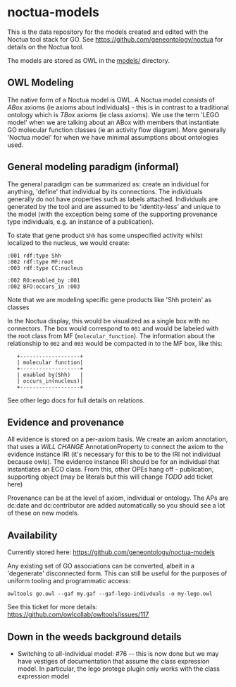 # noctua-models

This is the data repository for the models created and edited with the Noctua tool stack for GO. See https://github.com/geneontology/noctua
for details on the Noctua tool.

The models are stored as OWL in the [models/](models/) directory.

## OWL Modeling

The native form of a Noctua model is OWL. A Noctua model consists of *ABox* axioms (ie axioms about individuals) - this is in contrast to a traditional ontology which is *TBox* axioms (ie class axioms). We use the term 'LEGO model' when we are talking about an ABox with members that instantiate GO molecular function classes (ie an activity flow diagram). More generally 'Noctua model' for when we have minimal assumptions about ontologies used.

## General modeling paradigm (informal)

The general paradigm can be summarized as: create an individual for anything, 'define' that individual by its connections. The individuals generally do not have properties such as labels attached. Individuals are generated by the tool and are assumed to be 'identity-less' and unique to the model (with the exception being some of the supporting provenance type individuals, e.g. an instance of a publication).

To state that gene product `Shh` has some unspecified activity whilst localized to the nucleus, we would create:

```
:001 rdf:type Shh
:002 rdf:type MF:root
:003 rdf:type CC:nucleus

:002 RO:enabled_by :001
:002 BFO:occurs_in :003
```

Note that we are modeling specific gene products like 'Shh protein' as classes


In the Noctua display, this would be visualized as a single box with no connectors. The box would correspond to `001` and would be labeled with the root class from MF (`molecular_function`). The information about the relationship to `002` and `003` would be compacted in to the MF box, like this:

```
   +-------------------+
   | molecular function|
   +-------------------+
   | enabled by(Shh)   |
   | occurs_in(nucleus)|
   +-------------------+
```



See other lego docs for full details on relations. 

## Evidence and provenance

All evidence is stored on a per-axiom basis. We create an axiom annotation, that uses a *WILL CHANGE* AnnotationProperty to connect the axiom to the evidence instance IRI (it's necessary for this to be to the IRI not individual because owls). The evidence instance IRI should be for an individual that instantiates an ECO class. From this, other OPEs hang off - publication, supporting object (may be literals but this will change *TODO* add ticket here)

Provenance can be at the level of axiom, individual or ontology. The APs are dc:date and dc:contributor are added automatically so you should see a lot of these on new models.

## Availability

Currently stored here:
https://github.com/geneontology/noctua-models

Any existing set of GO associations can be converted, albeit in a 'degenerate' disconnected form. This can still be useful for the purposes of uniform tooling and programmatic access:

    owltools go.owl --gaf my.gaf --gaf-lego-indivduals -o my-lego.owl
    
See this ticket for more details: https://github.com/owlcollab/owltools/issues/117

## Down in the weeds background details

 * Switching to all-individual model: #76 -- this is now done but we may have vestiges of documentation that assume the class expression model. In particular, the lego protege plugin only works with the class expression model
